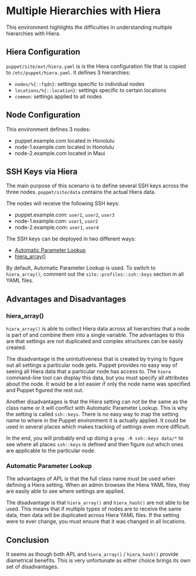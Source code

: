 Multiple Hierarchies with Hiera
===============================

This environment highlights the difficulties in understanding multiple hierarchies with Hiera.

Hiera Configuration
-------------------
`puppet/site/ext/hiera.yaml` is is the Hiera configuration file that is copied to `/etc/puppet/hiera.yaml`. It defines 3 hierarchies:

  * `nodes/%{::fqdn}`: settings specific to individual nodes
  * `locations/%{::location}`: settings specific to certain locations
  * `common`: settings applied to all nodes

Node Configuration
------------------
This environment defines 3 nodes:

  * puppet.example.com located in Honolulu
  * node-1.example.com located in Honolulu
  * node-2.example.com located in Maui

SSH Keys via Hiera
------------------
The main purpose of this scenario is to define several SSH keys across the three nodes. `puppet/site/data` contains the actual Hiera data.

The nodes will receive the following SSH keys:

  * puppet.example.com: `user1`, `user2`, `user3`
  * node-1.example.com: `user1`, `user2`
  * node-2.example.com: `user1`, `user4`

The SSH keys can be deployed in two different ways:

  * [Automatic Parameter Lookup](https://docs.puppetlabs.com/hiera/1/puppet.html#automatic-parameter-lookup)
  * [hiera_array()](https://docs.puppetlabs.com/references/latest/function.html#hieraarray)

By default, Automatic Parameter Lookup is used. To switch to `hiera_array()`, comment out the `site::profiles::ssh::keys` section in all YAML files.

Advantages and Disadvantages
----------------------------
### hiera_array()
`hiera_array()` is able to collect Hiera data across all hierarchies that a node is part of and combine them into a single variable. The advantages to this are that settings are not duplicated and complex structures can be easily created.

The disadvantage is the unintuitiveness that is created by trying to figure out all settings a particular node gets. Puppet provides no easy way of seeing all Hiera data that a particular node has access to. The `hiera` command-line tool can display this data, but you must specify all attributes about the node. It would be a lot easier if only the node name was specified and Puppet figured the rest out.

Another disadvantages is that the Hiera setting can not be the same as the class name or it will conflict with Automatic Parameter Lookup. This is why the setting is called `ssh::keys`. There is no easy way to map the setting name to where in the Puppet environment it is actually applied. It could be used in several places which makes tracking of settings even more difficult.

In the end, you will probably end up doing a `grep -R ssh::keys data/*` to see where all places `ssh::keys` is defined and then figure out which ones are applicable to the particular node.

### Automatic Parameter Lookup
The advantages of APL is that the full class name must be used when defining a Hiera setting. When an admin browses the Hiera YAML files, they are easily able to see where settings are applied.

The disadvantage is that `hiera_array()` and `hiera_hash()` are not able to be used. This means that if multiple types of nodes are to receive the same data, then data will be duplicated across Hiera YAML files. If the setting were to ever change, you must ensure that it was changed in all locations.

Conclusion
----------
It seems as though both APL and `hiera_array()` / `hiera_hash()` provide diametrical benefits. This is very unfortunate as either choice brings its own set of disadvantages.
